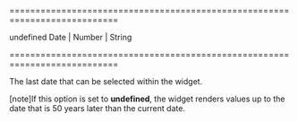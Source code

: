 <!--**
/*-------------------------------------------
    Auto-generated file. Do not modify.
-------------------------------------------

**-->
===========================================================================
<!--default-->undefined<!--/default-->
<!--type-->Date | Number | String<!--/type-->
===========================================================================

<!--shortDescription-->
The last date that can be selected within the widget.
<!--/shortDescription-->

<!--fullDescription-->
[note]If this option is set to **undefined**, the widget renders values up to the date that is 50 years later than the current date.


<!--/fullDescription-->
